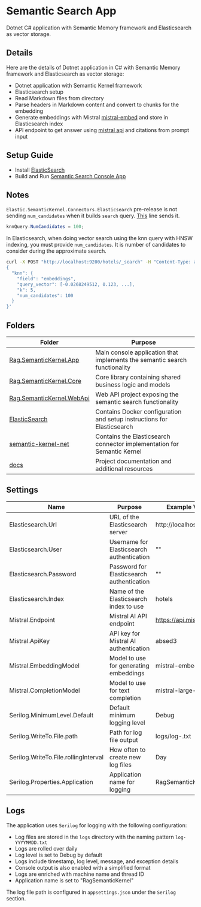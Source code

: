# Semantic Search App

Dotnet C# application with Semantic Memory framework and Elasticsearch as vector storage.

## Details

Here are the details of Dotnet application in C# with Semantic Memory framework and Elasticsearch as vector storage:

- Dotnet application with Semantic Kernel framework
- Elasticsearch setup
- Read Markdown files from directory
- Parse headers in Markdown content and convert to chunks for the embedding
- Generate embeddings with Mistral [mistral-embed](https://docs.mistral.ai/capabilities/embeddings/) and store in Elasticsearch index
- API endpoint to get answer using [mistral api](https://api.mistral.ai/v1) and citations from prompt input

## Setup Guide

- Install [ElasticSearch](./ElasticSearch/README.md)
- Build and Run [Semantic Search Console App](./Rag.SemanticKernel.App/Program.cs)

## Notes

`Elastic.SemanticKernel.Connectors.Elasticsearch` pre-release is not sending `num_candidates` when it builds `search` query. [This](https://github.com/marcarl/rag-elastic/blob/d1bfcf5537d3542166b09039f6b2aae5b962357f/semantic-kernel-net/Elastic.SemanticKernel.Connectors.Elasticsearch/ElasticsearchVectorStoreRecordCollection.cs#L347) line sends it.

```csharp
knnQuery.NumCandidates = 100;
```

In Elasticsearch, when doing vector search using the knn query with HNSW indexing, you must provide `num_candidates`. It is number of candidates to consider during the approximate search.


```bash
curl -X POST "http://localhost:9200/hotels/_search" -H "Content-Type: application/json" -d '
{
  "knn": {
    "field": "embeddings",
    "query_vector": [-0.0268249512, 0.123, ...], 
    "k": 5,
    "num_candidates": 100
  }
}'
```

## Folders

| Folder                                                   | Purpose                                                                    |
| -------------------------------------------------------- | -------------------------------------------------------------------------- |
| [Rag.SemanticKernel.App](./Rag.SemanticKernel.App)       | Main console application that implements the semantic search functionality |
| [Rag.SemanticKernel.Core](./Rag.SemanticKernel.Core)     | Core library containing shared business logic and models                   |
| [Rag.SemanticKernel.WebApi](./Rag.SemanticKernel.WebApi) | Web API project exposing the semantic search functionality                 |
| [ElasticSearch](./ElasticSearch)                         | Contains Docker configuration and setup instructions for Elasticsearch     |
| [semantic-kernel-net](./semantic-kernel-net)             | Contains the Elasticsearch connector implementation for Semantic Kernel    |
| [docs](./docs)                                           | Project documentation and additional resources                             |

## Settings

| Name                                 | Purpose                                   | Example Value             |
| ------------------------------------ | ----------------------------------------- | ------------------------- |
| Elasticsearch.Url                    | URL of the Elasticsearch server           | http://localhost:9200     |
| Elasticsearch.User                   | Username for Elasticsearch authentication | ""                        |
| Elasticsearch.Password               | Password for Elasticsearch authentication | ""                        |
| Elasticsearch.Index                  | Name of the Elasticsearch index to use    | hotels                    |
| Mistral.Endpoint                     | Mistral AI API endpoint                   | https://api.mistral.ai/v1 |
| Mistral.ApiKey                       | API key for Mistral AI authentication     | absed3                    |
| Mistral.EmbeddingModel               | Model to use for generating embeddings    | mistral-embed             |
| Mistral.CompletionModel              | Model to use for text completion          | mistral-large-latest      |
| Serilog.MinimumLevel.Default         | Default minimum logging level             | Debug                     |
| Serilog.WriteTo.File.path            | Path for log file output                  | logs/log-.txt             |
| Serilog.WriteTo.File.rollingInterval | How often to create new log files         | Day                       |
| Serilog.Properties.Application       | Application name for logging              | RagSemanticKernel         |

## Logs

The application uses `Serilog` for logging with the following configuration:

- Log files are stored in the `logs` directory with the naming pattern `log-YYYYMMDD.txt`
- Logs are rolled over daily
- Log level is set to Debug by default
- Logs include timestamp, log level, message, and exception details
- Console output is also enabled with a simplified format
- Logs are enriched with machine name and thread ID
- Application name is set to "RagSemanticKernel"

The log file path is configured in `appsettings.json` under the `Serilog` section.
